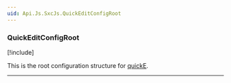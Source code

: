 ```yaml
---
uid: Api.Js.SxcJs.QuickEditConfigRoot
---
```


### QuickEditConfigRoot

[!include[](~/pages/basics/stack/_shared-float-summary.md)]
<style>.context-box-summary .edit-custom { visibility: visible; } </style>

This is the root configuration structure for [quickE](xref:JsCode.QuickE.Index).

---